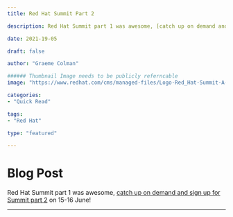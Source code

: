 ```yaml
---
title: Red Hat Summit Part 2

description: Red Hat Summit part 1 was awesome, [catch up on demand and sign up for Summit part 2](https://www.redhat.com/en/summit) on 15-16 June!

date: 2021-19-05

draft: false

author: "Graeme Colman"

###### Thumbnail Image needs to be publicly referncable
image: "https://www.redhat.com/cms/managed-files/Logo-Red_Hat-Summit-A-Standard-RGB-02.svg"

categories:
- "Quick Read"

tags:
- "Red Hat"

type: "featured"

---
```


# Blog Post

Red Hat Summit part 1 was awesome, [catch up on demand and sign up for Summit part 2](https://www.redhat.com/en/summit) on 15-16 June! 
        
        
--- 


